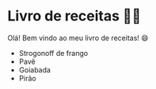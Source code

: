# Livro de receitas :man_cook:

Olá! Bem vindo ao meu livro de receitas! :smile:

- Strogonoff de frango
- Pavê
- Goiabada
- Pirão

